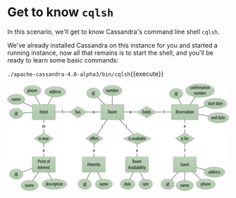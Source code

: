 # Get to know `cqlsh`

In this scenario, we'll get to know Cassandra's command line shell `cqlsh`.

We've already installed Cassandra on this instance for you and started a running instance, now all that remains is to start the shell, and you'll be ready to learn some basic commands:

`./apache-cassandra-4.0-alpha3/bin/cqlsh`{{execute}}

![Reservation domain](assets/reservation-domain.png)


